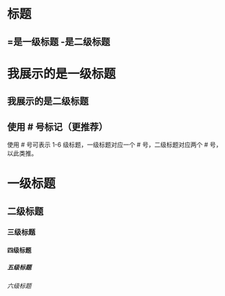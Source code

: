 # 标题
## =是一级标题 -是二级标题
我展示的是一级标题
=================

我展示的是二级标题
-----------------

## 使用 # 号标记（更推荐）
使用 # 号可表示 1-6 级标题，一级标题对应一个 # 号，二级标题对应两个 # 号，以此类推。
# 一级标题
## 二级标题
### 三级标题
#### 四级标题
##### 五级标题
###### 六级标题